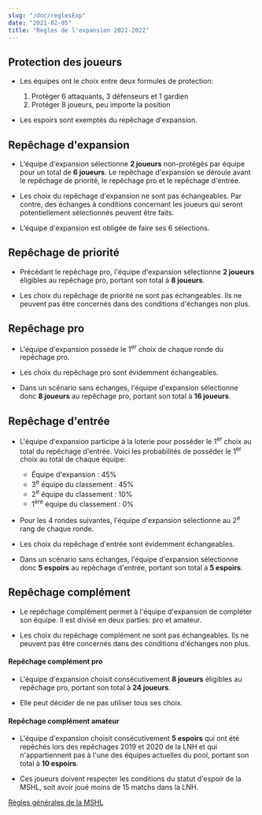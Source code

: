 ```yaml
---
slug: "/doc/reglesExp"
date: "2021-02-05"
title: "Règles de l'expansion 2021-2022"
---
```

## Protection des joueurs

- Les équipes ont le choix entre deux formules de protection:
    1. Protéger 6 attaquants, 3 défenseurs et 1 gardien
    2. Protéger 8 joueurs, peu importe la position

- Les espoirs sont exemptés du repêchage d'expansion.

## Repêchage d'expansion

- L'équipe d'expansion sélectionne **2 joueurs** non-protégés par équipe pour un total de **6 joueurs**.
Le repêchage d'expansion se déroule avant le repêchage de priorité, le repêchage pro et le repêchage d'entrée.

- Les choix du repêchage d'expansion ne sont pas échangeables. Par contre, des échanges à conditions concernant les joueurs qui seront potentiellement sélectionnés peuvent être faits.

- L'équipe d'expansion est obligée de faire ses 6 sélections.

## Repêchage de priorité

- Précédant le repêchage pro, l'équipe d'expansion sélectionne **2 joueurs** éligibles au repêchage pro, portant son total à **8 joueurs**.

- Les choix du repêchage de priorité ne sont pas échangeables. Ils ne peuvent pas être concernés dans des conditions d'échanges non plus.

## Repêchage pro

- L'équipe d'expansion possède le 1<sup>er</sup> choix de chaque ronde du repêchage pro.

- Les choix du repêchage pro sont évidemment échangeables.

- Dans un scénario sans échanges, l'équipe d'expansion sélectionne donc **8 joueurs** au repêchage pro, portant son total à **16 joueurs**.

## Repêchage d'entrée

- L'équipe d'expansion participe à la loterie pour posséder le 1<sup>er</sup> choix au total du repêchage d'entrée. Voici les probabilités de posséder le 1<sup>er</sup> choix au total de chaque équipe:
    - Équipe d'expansion : 45%
    - 3<sup>e</sup> équipe du classement : 45%
    - 2<sup>e</sup> équipe du classement : 10%
    - 1<sup>ère</sup> équipe du classement : 0%

- Pour les 4 rondes suivantes, l'équipe d'expansion sélectionne au 2<sup>e</sup> rang de chaque ronde.

- Les choix du repêchage d'entrée sont évidemment échangeables.

- Dans un scénario sans échanges, l'équipe d'expansion sélectionne donc **5 espoirs** au repêchage d'entrée, portant son total à **5 espoirs**.

## Repêchage complément

- Le repêchage complément permet à l'équipe d'expansion de compléter son équipe. Il est divisé en deux parties: pro et amateur.

- Les choix du repêchage complément ne sont pas échangeables. Ils ne peuvent pas être concernés dans des conditions d'échanges non plus.

#### Repêchage complément pro

- L'équipe d'expansion choisit consécutivement **8 joueurs** éligibles au repêchage pro, portant son total à **24 joueurs**.

- Elle peut décider de ne pas utiliser tous ses choix.

#### Repêchage complément amateur

- L'équipe d'expansion choisit consécutivement **5 espoirs** qui ont été repêchés lors des repêchages 2019 et 2020 de la LNH et qui n'appartiennent pas à l'une des équipes actuelles du pool, portant son total à **10 espoirs**.

- Ces joueurs doivent respecter les conditions du statut d'espoir de la MSHL, soit avoir joué moins de 15 matchs dans la LNH.

[Règles générales de la MSHL](/doc/doc)